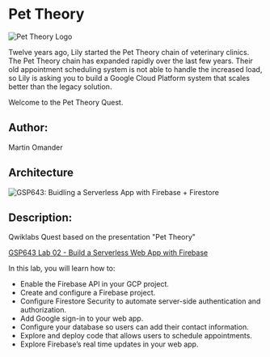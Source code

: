 # Pet Theory

![Pet Theory Logo](https://github.com/rosera/pettheory/blob/master/images/pet_theory_logo.png "Pet Theory")

Twelve years ago, Lily started the Pet Theory chain of veterinary clinics. The Pet Theory chain has expanded rapidly over the last few years. Their old appointment scheduling system is not able to handle the increased load, so Lily is asking you to build a Google Cloud Platform system that scales better than the legacy solution.

Welcome to the Pet Theory Quest.

## Author: 
Martin Omander

## Architecture

![GSP643: Buidling a Serverless App with Firebase + Firestore](https://github.com/rosera/pettheory/blob/master/images/gsp643-firebase.png "Pet Theory - GSP643")

## Description: 
Qwiklabs Quest based on the presentation "Pet Theory"

[GSP643 Lab 02 - Build a Serverless Web App with Firebase](https://google.qwiklabs.com/catalog_lab/2166)

In this lab, you will learn how to:

* Enable the Firebase API in your GCP project.
* Create and configure a Firebase project.
* Configure Firestore Security to automate server-side authentication and authorization.
* Add Google sign-in to your web app.
* Configure your database so users can add their contact information.
* Explore and deploy code that allows users to schedule appointments.
* Explore Firebase’s real time updates in your web app. 
